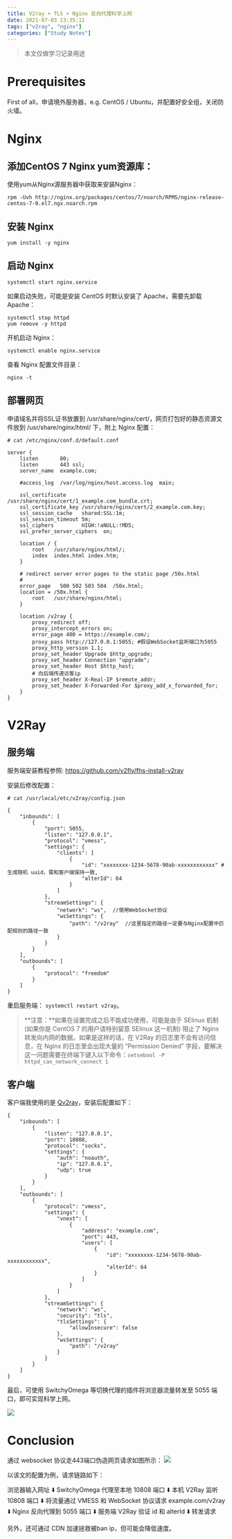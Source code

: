 ```yaml
---
title: V2ray + TLS + Nginx 反向代理科学上网
date: 2021-07-03 23:35:11
tags: ["v2ray", "nginx"]
categories: ["Study Notes"]
---
```


> 本文仅做学习记录用途

# Prerequisites
First of all，申请境外服务器，e.g. CentOS / Ubuntu，并配置好安全组，关闭防火墙。

# Nginx

## 添加CentOS 7 Nginx yum资源库：

使用yum从Nginx源服务器中获取来安装Nginx：
<!-- more -->

```
rpm -Uvh http://nginx.org/packages/centos/7/noarch/RPMS/nginx-release-centos-7-0.el7.ngx.noarch.rpm
```


## 安装 Nginx
```
yum install -y nginx
```

## 启动 Nginx
```
systemctl start nginx.service
```

如果启动失败，可能是安装 CentOS 时默认安装了 Apache，需要先卸载Apache：

```
systemctl stop httpd
yum remove -y httpd
```

开机启动 Nginx：

```
systemctl enable nginx.service
```

查看 Nginx 配置文件目录：
```
nginx -t
```

## 部署网页
申请域名并将SSL证书放置到 /usr/share/nginx/cert/，网页打包好的静态资源文件放到 /usr/share/nginx/html/ 下，附上 Nginx 配置：

```
# cat /etc/nginx/conf.d/default.conf

server {
    listen       80;
    listen       443 ssl;
    server_name  example.com;

    #access_log  /var/log/nginx/host.access.log  main;

    ssl_certificate     /usr/share/nginx/cert/1_example.com_bundle.crt;
    ssl_certificate_key /usr/share/nginx/cert/2_example.com.key;
    ssl_session_cache   shared:SSL:1m;
    ssl_session_timeout 5m;
    ssl_ciphers         HIGH:!aNULL:!MD5;
    ssl_prefer_server_ciphers  on;

    location / {
        root   /usr/share/nginx/html/;
        index  index.html index.htm;
    }

    # redirect server error pages to the static page /50x.html
    #
    error_page   500 502 503 504  /50x.html;
    location = /50x.html {
        root   /usr/share/nginx/html;
    }

    location /v2ray {
        proxy_redirect off;
        proxy_intercept_errors on;
        error_page 400 = https://example.com/;
        proxy_pass http://127.0.0.1:5055; #假设WebSocket监听端口为5055
        proxy_http_version 1.1;
        proxy_set_header Upgrade $http_upgrade;
        proxy_set_header Connection "upgrade";
        proxy_set_header Host $http_host;
        # 向后端传递访客ip
        proxy_set_header X-Real-IP $remote_addr;
        proxy_set_header X-Forwarded-For $proxy_add_x_forwarded_for;
    }
}
```

# V2Ray
## 服务端
服务端安装教程参照: https://github.com/v2fly/fhs-install-v2ray

安装后修改配置：
```
# cat /usr/local/etc/v2ray/config.json

{
    "inbounds": [
        {
            "port": 5055,
	        "listen": "127.0.0.1",
            "protocol": "vmess",
            "settings": {
                "clients": [
                    {
                        "id": "xxxxxxxx-1234-5678-90ab-xxxxxxxxxxxx" #  生成随机 uuid，需和客户端保持一致,
                        "alterId": 64
                    }
                ]
            },
	        "streamSettings": {
                "network": "ws",  //使用WebSocket协议
                "wsSettings": {
                    "path": "/v2ray"  //这里指定的路径一定要与Nginx配置中匹配规则的路径一致
                }
            }
        }
    ],
    "outbounds": [
        {
            "protocol": "freedom"
        }
    ]
}
```

重启服务端： `systemctl restart v2ray`。

> **注意：**如果在设置完成之后不能成功使用，可能是由于 SElinux 机制 (如果你是 CentOS 7 的用户请特别留意 SElinux 这一机制) 阻止了 Nginx 转发向内网的数据。如果是这样的话，在 V2Ray 的日志里不会有访问信息，在 Nginx 的日志里会出现大量的 “Permission Denied” 字段，要解决这一问题需要在终端下键入以下命令：`setsebool -P httpd_can_network_connect 1`
 
## 客户端
客户端我使用的是 [Qv2ray](https://github.com/Qv2ray/Qv2ray)，安装后配置如下：
```
{
    "inbounds": [
        {
            "listen": "127.0.0.1",
            "port": 10808,
            "protocol": "socks",
            "settings": {
                "auth": "noauth",
                "ip": "127.0.0.1",
                "udp": true
            }
        }
    ],
    "outbounds": [
        {
            "protocol": "vmess",
            "settings": {
                "vnext": [
                    {
                        "address": "example.com",
                        "port": 443,
                        "users": [
                            {
                                "id": "xxxxxxxx-1234-5678-90ab-xxxxxxxxxxxx",
                                "alterId": 64
                            }
                        ]
                    }
                ]
            },
            "streamSettings": {
                "network": "ws",
                "security": "tls",
                "tlsSettings": {
                    "allowInsecure": false
                },
                "wsSettings": {
                    "path": "/v2ray"
                }
            }
        }
    ]
}
```

最后，可使用 SwitchyOmega 等切换代理的插件将浏览器流量转发至 5055 端口，即可实现科学上网。

![](https://cdn.jsdelivr.net/gh/jamesxwang/cdn/img/v2ray/v2ray-switchyomega.png)

# Conclusion

通过 websocket 协议走443端口伪造网页请求如图所示：
![](https://cdn.jsdelivr.net/gh/jamesxwang/cdn/img/v2ray/process.png)

以该文的配置为例，请求链路如下：

浏览器输入网址
    ⬇️
SwitchyOmega 代理至本地 10808 端口
    ⬇️
本机 V2Ray 监听 10808 端口
    ⬇️
将流量通过 VMESS 和 WebSocket 协议请求 example.com/v2ray
    ⬇️
Nginx 反向代理到 5055 端口
    ⬇️
服务端 V2Ray 验证 id 和 alterId
    ⬇️
转发请求

另外，还可通过 CDN 加速拯救被ban ip，但可能会降低速度。